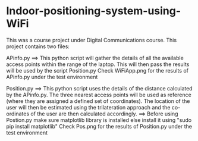 # Indoor-positioning-system-using-WiFi
This was a course project under Digital Communications course.
This project contains two files:

APinfo.py ==> This python script will gather the details of all the available access points within the range of the laptop. This will then pass the results will be used by the script Position.py
              Check WiFiApp.png for the results of APinfo.py under the test environment

Position.py ==> This python script uses the details of the distance calculated by the APinfo.py. The three nearest access points will be used as reference (where they are assigned a defined set of coordinates). The location of the user will then be estimated using the trilateration approach and the co-ordinates of the user are then calculated accordingly.
            ==> Before using Postion.py make sure matplotlib library is installed else install it using "sudo pip install matplotlib"
                Check Pos.png for the results of Position.py under the test environment
